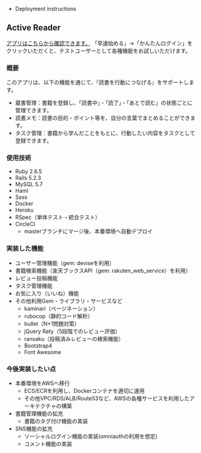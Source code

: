 * Deployment instructions
## Active Reader
[アプリはこちらから確認できます。](https://active-reader.herokuapp.com/)
「早速始める」→「かんたんログイン」をクリックいただくと、テストユーザーとして各種機能をお試しいただけます。

### 概要
このアプリは、以下の機能を通じて、『読書を行動につなげる』をサポートします。
- 蔵書管理：書籍を登録し、「読書中」・「読了」・「あとで読む」の状態ごとに管理できます。
- 読書メモ：読書の目的・ポイント等を、自分の言葉でまとめることができます。
- タスク管理：書籍から学んだことをもとに、行動したい内容をタスクとして登録できます。

### 使用技術
- Ruby 2.6.5
- Rails 5.2.3
- MySQL 5.7
- Haml
- Sass
- Docker
- Heroku
- RSpec（単体テスト・統合テスト）
- CircleCI
  - masterブランチにマージ後、本番環境へ自動デプロイ

### 実装した機能
- ユーザー管理機能（gem: deviseを利用）
- 書籍検索機能（楽天ブックスAPI（gem: rakuten_web_service）を利用）
- レビュー投稿機能
- タスク管理機能
- お気に入り（いいね）機能
- その他利用Gem・ライブラリ・サービスなど
  - kaminari（ページネーション）
  - rubocop（静的コード解析）
  - bullet（N+1問題対策）
  - jQuery Raty（5段階でのレビュー評価）
  - ransaku（投稿済みレビューの検索機能）
  - Bootstrap4
  - Font Awesome

### 今後実装したい点
- 本番環境をAWSへ移行
  - ECS/ECRを利用し、Dockerコンテナを適切に運用
  - その他VPC/RDS/ALB/Route53など、AWSの各種サービスを利用したアーキテクチャの構築
- 書籍管理機能の拡充
  - 書籍のタグ付け機能の実装
- SNS機能の拡充
  - ソーシャルログイン機能の実装(omniauthの利用を想定)
  - コメント機能の実装
